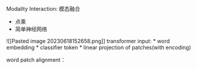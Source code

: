 
Modality Interaction: 模态融合
* 点乘
* 简单神经网络


![[Pasted image 20230618152658.png]]
transformer input:
	* word embedding
	* classifier token
	* linear projection of patches(with encoding)

word patch alignment： 